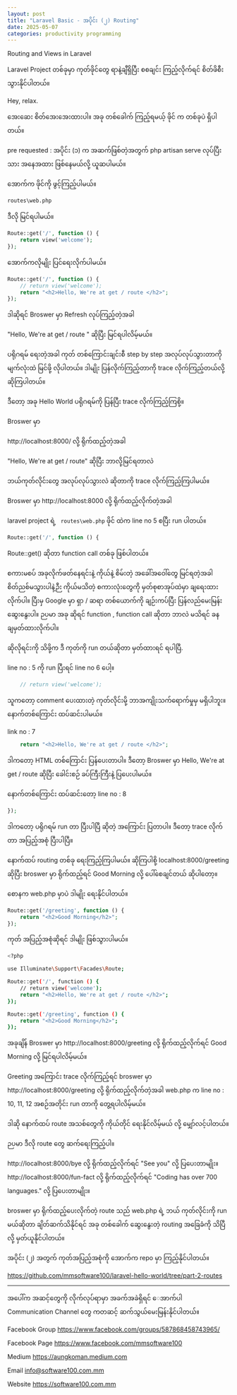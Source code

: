 ```yaml
---
layout: post
title: "Laravel Basic - အပိုင်း (၂) Routing"
date: 2025-05-07
categories: productivity programming
---
```

Routing and Views in Laravel

Laravel Project တစ်ခုမှာ ကုတ်ဖိုင်တွေ ရာနဲ့ချီရှိပြီး စစချင်း ကြည့်လိုက်ရင် စိတ်ဖိစီးသွားနိုင်ပါတယ်။

Hey, relax.

အေးဆေး စိတ်အေးအေးထားပါ။ အခု တစ်ခေါက် ကြည့်ရမယ့် ဖိုင် က တစ်ခုပဲ ရှိပါတယ်။

pre requested : အပိုင်း (၁) က အဆက်ဖြစ်တဲ့အတွက် php artisan serve လုပ်ပြီးသား အနေအထား ဖြစ်နေမယ်လို့ ယူဆပါမယ်။

အောက်က ဖိုင်ကို ဖွင့်ကြည့်ပါမယ်။
```bash
routes\web.php
```
ဒီလို မြင်ရပါမယ်။
```php
Route::get('/', function () {
    return view('welcome');
});
```
အောက်ကလိုမျိုး ပြင်ရေးလိုက်ပါမယ်။
```php
Route::get('/', function () {
    // return view('welcome');
    return "<h2>Hello, We're at get / route </h2>";
});
```

ဒါဆိုရင် Broswer မှာ Refresh လုပ်ကြည့်တဲ့အခါ 

"Hello, We're at get / route " ဆိုပြီး မြင်ရပါလိမ့်မယ်။


ပရိုဂရမ် ရေးတဲ့အခါ ကုတ် တစ်ကြောင်းချင်းစီ step by step အလုပ်လုပ်သွားတာကို မျက်လုံးထဲ မြင်ဖို့ လိုပါတယ်။
ဒါမျိုး ပြန်လိုက်ကြည့်တာကို trace လိုက်ကြည့်တယ်လို့ ဆိုကြပါတယ်။

ဒီတော့ အခု Hello World ပရိုဂရမ်ကို ပြန်ပြီး trace လိုက်ကြည့်ကြစို့။

Broswer မှာ 

http://localhost:8000/ လို့ ရိုက်ထည့်တဲ့အခါ 

"Hello, We're at get / route" ဆိုပြီး  ဘာလို့မြင်ရတာလဲ

ဘယ်ကုတ်လိုင်းတွေ အလုပ်လုပ်သွားလဲ ဆိုတာကို trace လိုက်ကြည့်ကြပါမယ်။

Broswer မှာ http://localhost:8000 လို့ ရိုက်ထည့်လိုက်တဲ့အခါ

laravel project ရဲ့ ``` routes\web.php``` ဖိုင် ထဲက line no 5 စပြီး run ပါတယ်။ 

```php
Route::get('/', function () {
```
Route::get() ဆိုတာ function call တစ်ခု ဖြစ်ပါတယ်။

စကားမစပ် အခုလိုက်ဖတ်နေရင်းနဲ့ ကိုယ်နဲ့ စိမ်းတဲ့ အခေါ်အဝေါ်တွေ မြင်ရတဲ့အခါ စိတ်ညစ်မသွားပါနဲ့ဉီး ကိုယ်မသိတဲ့ စကားလုံးတွေကို မှတ်စုစာအုပ်ထဲမှာ ချရေးထားလိုက်ပါ။ ပြီးမှ Google မှာ ရှာ / ဆရာ တစ်ယောက်ကို ချဉ်းကပ်ပြီး ပြန်လည်မေးမြန်း ဆွေးနွေးပါ။ ဉပမာ အခု ဆိုရင် function , function call ဆိုတာ ဘာလဲ မသိရင် ခန ချမှတ်ထားလိုက်ပါ။

ဆိုလိုရင်းကို သိဖို့က ဒီ ကုတ်ကို run တယ်ဆိုတာ မှတ်ထားရင် ရပါပြီ. 

line no : 5 ကို run ပြီးရင် line no 6 ပေါ့။

```php
    // return view('welcome');
```
သူကတော့ comment ပေးထားတဲ့ ကုတ်လိုင်းမို့ ဘာအကျိုးသက်ရောက်မှုမှ မရှိပါဘူး။ နောက်တစ်ကြောင်း ထပ်ဆင်းပါမယ်။

link no : 7 
```php
    return "<h2>Hello, We're at get / route </h2>";
```
ဒါကတော့ HTML တစ်ကြောင်း ပြန်ပေးတာပါ။ ဒီတော့ Broswer မှာ Hello, We're at get / route ဆိုပြီး ခေါင်းစဉ် ခပ်ကြီးကြီးနဲ့ ပြပေးပါမယ်။

နောက်တစ်ကြောင်း ထပ်ဆင်းတော့ line no : 8
```php
});
```
ဒါကတော့ ပရိုဂရမ် run တာ ပြီးပါပြီ ဆိုတဲ့ အကြောင်း ပြတာပါ။ ဒီတော့ trace လိုက်တာ အပြည့်အစုံ ပြီးပါပြီ။

နောက်ထပ် routing တစ်ခု ရေးကြည့်ကြပါမယ်။
ဆိုကြပါစို့ localhost:8000/greeting ဆိုပြီး broswer မှာ ရိုက်ထည့်ရင် Good Morning လို့ ပေါ်စေချင်တယ် ဆိုပါတော့။

စောနက web.php မှာပဲ ဒါမျိုး ရေးနိုင်ပါတယ်။

```php
Route::get('/greeting', function () {
    return "<h2>Good Morning</h2>";
});
```
ကုတ် အပြည့်အစုံဆိုရင် ဒါမျိုး ဖြစ်သွားပါမယ်။
```bash
<?php

use Illuminate\Support\Facades\Route;

Route::get('/', function () {
    // return view('welcome');
    return "<h2>Hello, We're at get / route </h2>";
});

Route::get('/greeting', function () {
    return "<h2>Good Morning</h2>";
});
```

အခုချိန် Broswer မှာ http://localhost:8000/greeting လို့ ရိုက်ထည့်လိုက်ရင် Good Morning လို့ မြင်ရပါလိမ့်မယ်။

Greeting အကြောင်း trace လိုက်ကြည့်ရင် 
broswer မှာ http://localhost:8000/greeting လို့ ရိုက်ထည့်လိုက်တဲ့အခါ 
web.php က line no : 10, 11, 12 အစဉ်အတိုင်း run တာကို တွေ့ရပါလိမ့်မယ်။

ဒါဆို နောက်ထပ် route အသစ်တွေကို ကိုယ်တိုင် ရေးနိုင်လိမ့်မယ် လို့ မျှော်လင့်ပါတယ်။

ဉပမာ ဒီလို route တွေ ဆက်ရေးကြည့်ပါ။

http://localhost:8000/bye လို့ ရိုက်ထည့်လိုက်ရင် "See you" လို့ ပြပေးတာမျိုး။
http://localhost:8000/fun-fact လို့ ရိုက်ထည့်လိုက်ရင် "Coding has over 700 languages." လို့ ပြပေးတာမျိုး။


broswer မှာ ရိုက်ထည့်ပေးလိုက်တဲ့ route သည် web.php ရဲ့ ဘယ် ကုတ်လိုင်းကို run မယ်ဆိုတာ ချိတ်ဆက်သိနိုင်ရင် အခု တစ်ခေါက် ဆွေးနွေးတဲ့ routing အခြေခံကို သိပြီလို့ မှတ်ယူနိုင်ပါတယ်။


အပိုင်း (၂) အတွက် ကုတ်အပြည့်အစုံကို အောက်က repo မှာ ကြည့်နိုင်ပါတယ်။

https://github.com/mmsoftware100/laravel-hello-world/tree/part-2-routes

--------

အပေါ်က အဆင့်တွေကို လိုက်လုပ်ရာမှာ အခက်အခဲရှိရင် ေအာက်ပါ  Communication Channel တွေ ကတဆင့် ဆက်သွယ်မေးမြန်းနိုင်ပါတယ်။

Facebook Group
https://www.facebook.com/groups/587868458743965/

Facebook Page
https://www.facebook.com/mmsoftware100

Medium 
https://aungkoman.medium.com

Email 
info@software100.com.mm

Website
https://software100.com.mm



